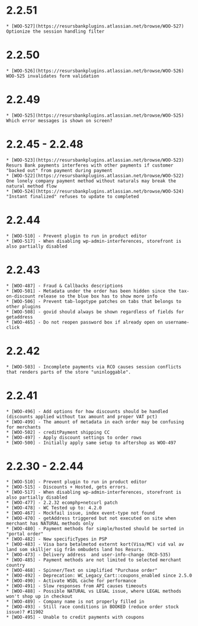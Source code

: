 # 2.2.51

    * [WOO-527](https://resursbankplugins.atlassian.net/browse/WOO-527) Optionize the session handling filter

# 2.2.50

    * [WOO-526](https://resursbankplugins.atlassian.net/browse/WOO-526) WOO-525 invalidates form validation

# 2.2.49

    * [WOO-525](https://resursbankplugins.atlassian.net/browse/WOO-525) Which error messages is shown on screen?

# 2.2.45 - 2.2.48

    * [WOO-523](https://resursbankplugins.atlassian.net/browse/WOO-523) Resurs Bank payments interferes with other payments if customer "backed out" from payment during payment
    * [WOO-522](https://resursbankplugins.atlassian.net/browse/WOO-522) One lonely company payment method without naturals may break the natural method flow
    * [WOO-524](https://resursbankplugins.atlassian.net/browse/WOO-524) "Instant finalized" refuses to update to completed

# 2.2.44

    * [WOO-510] - Prevent plugin to run in product editor
    * [WOO-517] - When disabling wp-admin-interferences, storefront is also partially disabled

# 2.2.43

    * [WOO-487] - Fraud & Callbacks descriptions
    * [WOO-501] - Metadata under the order has been hidden since the tax-on-discount release so the blue box has to show more info
    * [WOO-506] - Prevent tab-logotype patches on tabs that belongs to other plugins
    * [WOO-508] - govid should always be shown regardless of fields for getaddress
    * [WOO-465] - Do not reopen password box if already open on username-click

# 2.2.42

    * [WOO-503] - Incomplete payments via RCO causes session conflicts that renders parts of the store "uninloggable".

# 2.2.41

    * [WOO-496] - Add options for how discounts should be handled (discounts applied without tax amount and proper VAT pct)
    * [WOO-499] - The amount of metadata in each order may be confusing for merchants
    * [WOO-502] - creditPayment shipping CC
    * [WOO-497] - Apply discount settings to order rows
    * [WOO-500] - Initially apply same setup to aftershop as WOO-497

# 2.2.30 - 2.2.44

    * [WOO-510] - Prevent plugin to run in product editor
    * [WOO-515] - Discounts + Hosted, gets errors.
    * [WOO-517] - When disabling wp-admin-interferences, storefront is also partially disabled
    * [WOO-477] - 2.2.32 ecomphp+netcurl patch
    * [WOO-478] - WC Tested up to: 4.2.0
    * [WOO-467] - Mockfail issue, index event-type not found
    * [WOO-470] - getAddress triggered but not executed on site when merchant has NATURAL methods only
    * [WOO-480] - Payment methods for simple/hosted should be sorted in "portal order"
    * [WOO-482] - New specificTypes in PSP
    * [WOO-483] - Visa bara betalmetod externt kort(Visa/MC) vid val av land som skilljer sig från ombudets land hos Resurs.
    * [WOO-473] - Delivery address  and user-info-change (RCO-535)
    * [WOO-485] - Payment methods are not limited to selected merchant country
    * [WOO-468] - Spinner/Text on simplified "Purchase order"
    * [WOO-492] - Deprecation: WC_Legacy_Cart::coupons_enabled since 2.5.0
    * [WOO-490] - Activate WSDL cache for performance
    * [WOO-491] - Slow responses from API causes timeouts
    * [WOO-488] - Possible NATURAL vs LEGAL issue, where LEGAL methods won't shop up in checkout
    * [WOO-489] - Company name is not properly filled in
    * [WOO-493] - Still race conditions in BOOKED (reduce order stock issue)? #11902
    * [WOO-495] - Unable to credit payments with coupons
